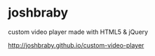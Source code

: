 # joshbraby
custom video player made with HTML5 & jQuery

http://joshbraby.github.io/custom-video-player
